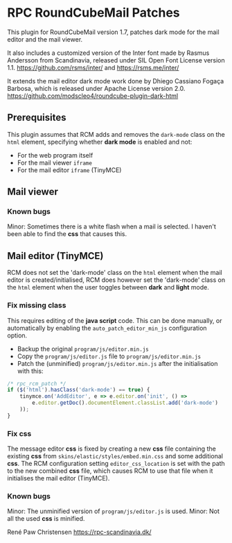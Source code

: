 # RPC RoundCubeMail Patches
This plugin for RoundCubeMail version 1.7, patches dark mode for the mail editor and the mail viewer.

It also includes a customized version of the Inter font made by Rasmus Andersson from Scandinavia, released under SIL Open Font License version 1.1.
https://github.com/rsms/inter/  and  https://rsms.me/inter/

It extends the mail editor dark mode work done by Dhiego Cassiano Fogaça Barbosa, which is released under Apache License version 2.0.
https://github.com/modscleo4/roundcube-plugin-dark-html

## Prerequisites
This plugin assumes that RCM adds and removes the `dark-mode` class on the `html` element, specifying whether **dark mode** is enabled and not:

* For the web program itself
* For the mail viewer `iframe`
* For the mail editor `iframe` (TinyMCE)

## Mail viewer

### Known bugs
Minor: Sometimes there is a white flash when a mail is selected. I haven't been able to find the **css** that causes this.

## Mail editor (TinyMCE)
RCM does not set the 'dark-mode' class on the `html` element when the mail editor is created/initialised, RCM does however set the 'dark-mode' class on the `html` element when the user toggles between **dark** and **light** mode.

### Fix missing class
This requires editing of the **java script** code. This can be done manually, or automatically by enabling the `auto_patch_editor_min_js` configuration option.

* Backup the original `program/js/editor.min.js`
* Copy the `program/js/editor.js` file to `program/js/editor.min.js`
* Patch the (unminified) `program/js/editor.min.js` after the initialisation with this:

```js
/* rpc_rcm_patch */
if ($('html').hasClass('dark-mode') == true) {
	tinymce.on('AddEditor', e => e.editor.on('init', () =>
		e.editor.getDoc().documentElement.classList.add('dark-mode')
	));
}
```

### Fix **css**
The message editor **css** is fixed by creating a new **css** file containing the existing **css** from `skins/elastic/styles/embed.min.css` and some additional **css**. The RCM configuration setting `editor_css_location` is set with the path to the new combined **css** file, which causes RCM to use that file when it initialises the mail editor (TinyMCE).

### Known bugs
Minor: The unminified version of `program/js/editor.js` is used.
Minor: Not all the used **css** is minified.


René Paw Christensen
https://rpc-scandinavia.dk/
